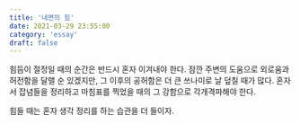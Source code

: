```yaml
---
title: '내면의 힘'
date: 2021-03-29 23:55:00
category: 'essay'
draft: false
---
```


힘듬이 절정일 때의 순간은 반드시 혼자 이겨내야 한다. 잠깐 주변의 도움으로 외로움과 허전함을 달랠 순 있겠지만, 그 이후의 공허함은 더 큰 쓰나미로 날 덮칠 때가 많다. 혼자서 잡념들을 정리하고 마침표를 찍었을 때의 그 강함으로 각개격파해야 한다.

힘들 때는 혼자 생각 정리를 하는 습관을 더 들이자.
